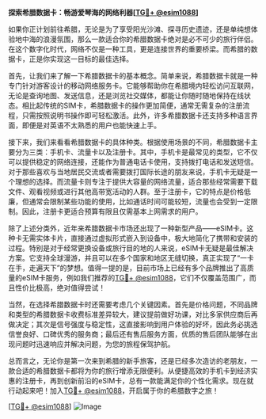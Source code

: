 **探索希腊数据卡：畅游爱琴海的网络利器[[TG💪+ @esim1088](https://t.me/s/esim1088)]**

如果你正计划前往希腊，无论是为了享受阳光沙滩、探寻历史遗迹，还是单纯想体验地中海的浪漫氛围，那么一款适合你的希腊数据卡绝对是必不可少的旅行伴侣。在这个数字化时代，网络不仅是一种工具，更是连接世界的重要桥梁。而希腊的数据卡，正是你实现这一目标的最佳选择。

首先，让我们来了解一下希腊数据卡的基本概念。简单来说，希腊数据卡就是一种专门针对游客设计的移动网络服务卡。它能够帮助你在希腊境内轻松访问互联网，无论是查询地图、发送信息，还是浏览社交媒体，都能让你随时随地保持在线状态。相比起传统的SIM卡，希腊数据卡的操作更加简便，通常无需复杂的注册流程，只需按照说明书操作即可轻松激活。此外，许多希腊数据卡还支持多种语言界面，即便是对英语不太熟悉的用户也能快速上手。

接下来，我们来看看希腊数据卡的具体种类。根据使用场景的不同，希腊数据卡主要分为三类：手机卡、流量卡以及注册卡。其中，手机卡是最常见的类型，它不仅可以提供稳定的网络连接，还能作为普通电话卡使用，支持拨打电话和发送短信。对于那些喜欢与当地居民交流或者需要拨打国际长途的朋友来说，手机卡无疑是一个理想的选择。而流量卡则专注于提供大容量的网络流量，适合那些经常需要下载文件、观看视频或进行其他高带宽活动的人群。至于注册卡，它的特点是价格低廉，但通常会限制某些功能的使用，比如通话时间可能较短，流量也会受到一定限制。因此，注册卡更适合预算有限且仅需基本上网需求的用户。

除了上述分类外，近年来希腊数据卡市场还出现了一种新型产品——eSIM卡。这种卡无需实体卡片，直接通过虚拟形式嵌入到设备中，极大地简化了携带和安装的过程。特别是对于经常更换设备或旅行目的地的人来说，eSIM卡无疑是最佳解决方案。它支持全球漫游，并且可以在多个国家和地区无缝切换，真正实现了“一卡在手，走遍天下”的梦想。值得一提的是，目前市场上已经有多个品牌推出了高质量的eSIM卡服务，例如我们推荐的[TG💪+ @esim1088](https://t.me/s/esim1088)，它们不仅覆盖范围广，而且性价比极高，绝对值得尝试！

当然，在选择希腊数据卡时还需要考虑几个关键因素。首先是价格问题，不同品牌和类型的希腊数据卡收费标准差异较大，建议提前做好功课，对比多家供应商后再做决定；其次是信号强度与稳定性，这直接影响到用户体验的好坏，因此务必挑选信誉良好、口碑优秀的服务商；最后还有售后服务方面，优质的售后团队能够在出现问题时迅速响应并解决问题，为您的旅程保驾护航。

总而言之，无论你是第一次来到希腊的新手旅客，还是已经多次造访的老朋友，一款合适的希腊数据卡都将为你的旅行增添无限便利。从便捷高效的手机卡到经济实惠的注册卡，再到创新前沿的eSIM卡，总有一款能满足你的个性化需求。现在就行动起来吧！加入[TG💪+ @esim1088](https://t.me/s/esim1088)，开启属于你的希腊数字之旅！

[[TG💪+ @esim1088](https://t.me/s/esim1088)] ![Image](https://i.postimg.cc/4NQfJmqS/Snipaste-2025-05-13-00-14-12.png)